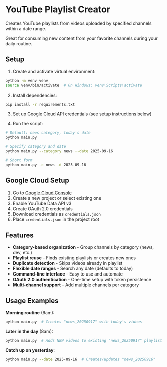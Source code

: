 # YouTube Playlist Creator

Creates YouTube playlists from videos uploaded by specified channels within a date range.

Great for consuming new content from your favorite channels during your daily routine.

## Setup

1. Create and activate virtual environment:
```bash
python -m venv venv
source venv/bin/activate  # On Windows: venv\Scripts\activate
```

2. Install dependencies:
```bash
pip install -r requirements.txt
```

3. Set up Google Cloud API credentials (see setup instructions below)

4. Run the script:
```bash
# Default: news category, today's date
python main.py

# Specify category and date
python main.py --category news --date 2025-09-16

# Short form
python main.py -c news -d 2025-09-16
```

## Google Cloud Setup

1. Go to [Google Cloud Console](https://console.cloud.google.com/)
2. Create a new project or select existing one
3. Enable YouTube Data API v3
4. Create OAuth 2.0 credentials
5. Download credentials as `credentials.json`
6. Place `credentials.json` in the project root

## Features

- **Category-based organization** - Group channels by category (news, dev, etc.)
- **Playlist reuse** - Finds existing playlists or creates new ones
- **Duplicate detection** - Skips videos already in playlist
- **Flexible date ranges** - Search any date (defaults to today)
- **Command-line interface** - Easy to use and automate
- **OAuth 2.0 authentication** - One-time setup with token persistence
- **Multi-channel support** - Add multiple channels per category

## Usage Examples

**Morning routine** (6am):
```bash
python main.py  # Creates "news_20250917" with today's videos
```

**Later in the day** (8am):
```bash
python main.py  # Adds NEW videos to existing "news_20250917" playlist
```

**Catch up on yesterday**:
```bash
python main.py --date 2025-09-16  # Creates/updates "news_20250916"
```
